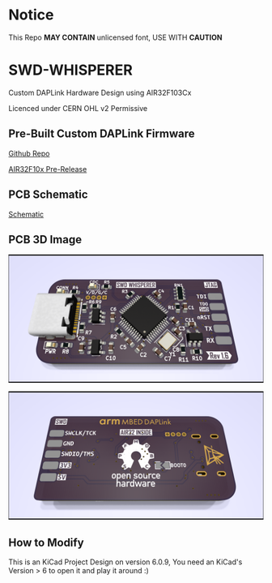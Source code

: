 # Notice
This Repo **MAY CONTAIN** unlicensed font, USE WITH **CAUTION**

# SWD-WHISPERER
Custom DAPLink Hardware Design using AIR32F103Cx

Licenced under CERN OHL v2 Permissive

## Pre-Built Custom DAPLink Firmware

[Github Repo](https://github.com/ShaojieHe/DAPLink-Extra)

[AIR32F10x Pre-Release](https://github.com/ShaojieHe/DAPLink-Extra/releases/tag/air32-pre-release)

## PCB Schematic
[Schematic](https://github.com/ShaojieHe/SWD-WHISPERER/blob/3225_crystal/DAPLink/air.pdf)

## PCB 3D Image

![AIR_FRONT](https://github.com/ShaojieHe/SWD-WHISPERER/blob/3225_crystal/DAPLink/air_front.png)

![AIR_BACK](https://github.com/ShaojieHe/SWD-WHISPERER/blob/3225_crystal/DAPLink/air_back.png)

## How to Modify

This is an KiCad Project Design on version 6.0.9, You need an KiCad's Version > 6 to open it and play it around :)
